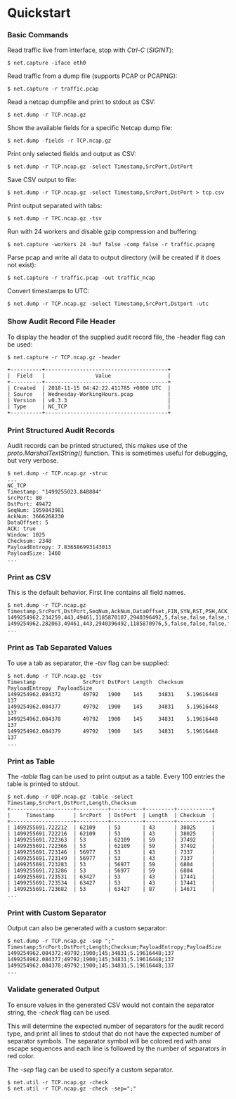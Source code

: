 # Quickstart

### Basic Commands

Read traffic live from interface, stop with _Ctrl-C_ \(_SIGINT_\):

```text
$ net.capture -iface eth0
```

Read traffic from a dump file \(supports PCAP or PCAPNG\):

```text
$ net.capture -r traffic.pcap
```

Read a netcap dumpfile and print to stdout as CSV:

```text
$ net.dump -r TCP.ncap.gz
```

Show the available fields for a specific Netcap dump file:

```text
$ net.dump -fields -r TCP.ncap.gz
```

Print only selected fields and output as CSV:

```text
$ net.dump -r TCP.ncap.gz -select Timestamp,SrcPort,DstPort
```

Save CSV output to file:

```text
$ net.dump -r TCP.ncap.gz -select Timestamp,SrcPort,DstPort > tcp.csv
```

Print output separated with tabs:

```text
$ net.dump -r TPC.ncap.gz -tsv
```

Run with 24 workers and disable gzip compression and buffering:

```text
$ net.capture -workers 24 -buf false -comp false -r traffic.pcapng
```

Parse pcap and write all data to output directory \(will be created if it does not exist\):

```text
$ net.capture -r traffic.pcap -out traffic_ncap
```

Convert timestamps to UTC:

```text
$ net.dump -r TCP.ncap.gz -select Timestamp,SrcPort,Dstport -utc
```

### Show Audit Record File Header

To display the header of the supplied audit record file, the -header flag can be used:

```text
$ net.capture -r TCP.ncap.gz -header

+----------+---------------------------------------+
|  Field   |                Value                  |
+----------+---------------------------------------+
| Created  | 2018-11-15 04:42:22.411785 +0000 UTC  |
| Source   | Wednesday-WorkingHours.pcap           |
| Version  | v0.3.3                                |
| Type     | NC_TCP                                |
+----------+---------------------------------------+
```

### Print Structured Audit Records

Audit records can be printed structured, this makes use of the _proto.MarshalTextString\(\)_ function. This is sometimes useful for debugging, but very verbose.

```text
$ net.dump -r TCP.ncap.gz -struc
...
NC_TCP
Timestamp: "1499255023.848884"
SrcPort: 80
DstPort: 49472
SeqNum: 1959843981
AckNum: 3666268230
DataOffset: 5
ACK: true
Window: 1025
Checksum: 2348
PayloadEntropy: 7.836586993143013
PayloadSize: 1460
...
```

### Print as CSV

This is the default behavior. First line contains all field names.

```text
$ net.dump -r TCP.ncap.gz
Timestamp,SrcPort,DstPort,SeqNum,AckNum,DataOffset,FIN,SYN,RST,PSH,ACK,URG,...
1499254962.234259,443,49461,1185870107,2940396492,5,false,false,false,true,true,false,...
1499254962.282063,49461,443,2940396492,1185870976,5,false,false,false,false,true,false,...
...
```

### Print as Tab Separated Values

To use a tab as separator, the _-tsv_ flag can be supplied:

```text
$ net.dump -r TCP.ncap.gz -tsv
Timestamp               SrcPort DstPort Length  Checksum PayloadEntropy  PayloadSize
1499254962.084372       49792   1900    145     34831    5.19616448      137
1499254962.084377       49792   1900    145     34831    5.19616448      137
1499254962.084378       49792   1900    145     34831    5.19616448      137
1499254962.084379       49792   1900    145     34831    5.19616448      137
...
```

### Print as Table

The _-table_ flag can be used to print output as a table. Every 100 entries the table is printed to stdout.

```text
$ net.dump -r UDP.ncap.gz -table -select Timestamp,SrcPort,DstPort,Length,Checksum
+--------------------+----------+----------+---------+-----------+
|     Timestamp      | SrcPort  | DstPort  | Length  | Checksum  |
+--------------------+----------+----------+---------+-----------+
| 1499255691.722212  | 62109    | 53       | 43      | 38025     |
| 1499255691.722216  | 62109    | 53       | 43      | 38025     |
| 1499255691.722363  | 53       | 62109    | 59      | 37492     |
| 1499255691.722366  | 53       | 62109    | 59      | 37492     |
| 1499255691.723146  | 56977    | 53       | 43      | 7337      |
| 1499255691.723149  | 56977    | 53       | 43      | 7337      |
| 1499255691.723283  | 53       | 56977    | 59      | 6804      |
| 1499255691.723286  | 53       | 56977    | 59      | 6804      |
| 1499255691.723531  | 63427    | 53       | 43      | 17441     |
| 1499255691.723534  | 63427    | 53       | 43      | 17441     |
| 1499255691.723682  | 53       | 63427    | 87      | 14671     |
...
```

### Print with Custom Separator

Output can also be generated with a custom separator:

```text
$ net.dump -r TCP.ncap.gz -sep ";"
Timestamp;SrcPort;DstPort;Length;Checksum;PayloadEntropy;PayloadSize
1499254962.084372;49792;1900;145;34831;5.19616448;137
1499254962.084377;49792;1900;145;34831;5.19616448;137
1499254962.084378;49792;1900;145;34831;5.19616448;137
...
```

### Validate generated Output

To ensure values in the generated CSV would not contain the separator string, the _-check_ flag can be used.

This will determine the expected number of separators for the audit record type, and print all lines to stdout that do not have the expected number of separator symbols. The separator symbol will be colored red with ansi escape sequences and each line is followed by the number of separators in red color.

The _-sep_ flag can be used to specify a custom separator.

```text
$ net.util -r TCP.ncap.gz -check
$ net.util -r TCP.ncap.gz -check -sep=";"
```

